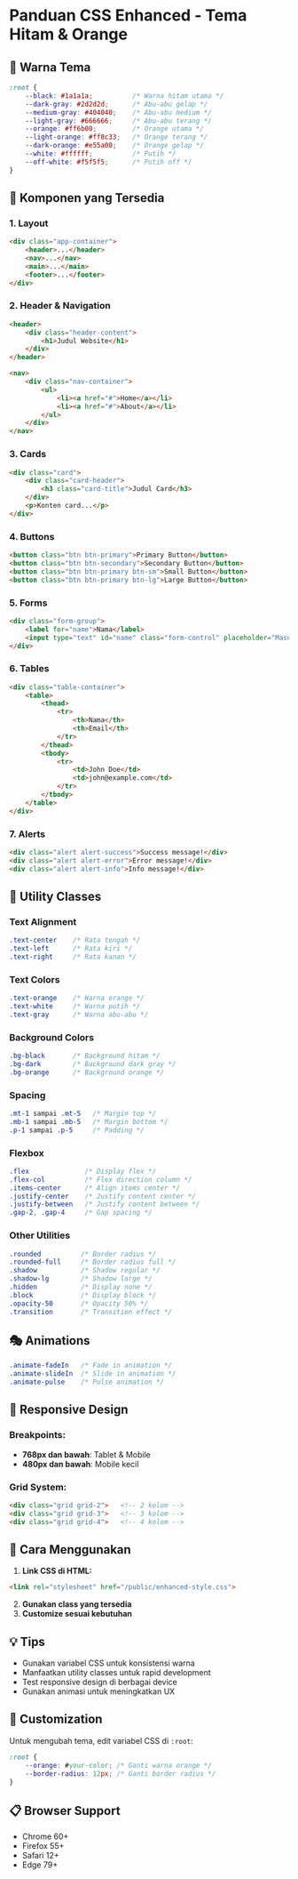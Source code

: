 # Panduan CSS Enhanced - Tema Hitam & Orange

## 🎨 Warna Tema
```css
:root {
    --black: #1a1a1a;          /* Warna hitam utama */
    --dark-gray: #2d2d2d;      /* Abu-abu gelap */
    --medium-gray: #404040;    /* Abu-abu medium */
    --light-gray: #666666;     /* Abu-abu terang */
    --orange: #ff6b00;         /* Orange utama */
    --light-orange: #ff8c33;   /* Orange terang */
    --dark-orange: #e55a00;    /* Orange gelap */
    --white: #ffffff;          /* Putih */
    --off-white: #f5f5f5;      /* Putih off */
}
```

## 🧩 Komponen yang Tersedia

### 1. Layout
```html
<div class="app-container">
    <header>...</header>
    <nav>...</nav>
    <main>...</main>
    <footer>...</footer>
</div>
```

### 2. Header & Navigation
```html
<header>
    <div class="header-content">
        <h1>Judul Website</h1>
    </div>
</header>

<nav>
    <div class="nav-container">
        <ul>
            <li><a href="#">Home</a></li>
            <li><a href="#">About</a></li>
        </ul>
    </div>
</nav>
```

### 3. Cards
```html
<div class="card">
    <div class="card-header">
        <h3 class="card-title">Judul Card</h3>
    </div>
    <p>Konten card...</p>
</div>
```

### 4. Buttons
```html
<button class="btn btn-primary">Primary Button</button>
<button class="btn btn-secondary">Secondary Button</button>
<button class="btn btn-primary btn-sm">Small Button</button>
<button class="btn btn-primary btn-lg">Large Button</button>
```

### 5. Forms
```html
<div class="form-group">
    <label for="name">Nama</label>
    <input type="text" id="name" class="form-control" placeholder="Masukkan nama">
</div>
```

### 6. Tables
```html
<div class="table-container">
    <table>
        <thead>
            <tr>
                <th>Nama</th>
                <th>Email</th>
            </tr>
        </thead>
        <tbody>
            <tr>
                <td>John Doe</td>
                <td>john@example.com</td>
            </tr>
        </tbody>
    </table>
</div>
```

### 7. Alerts
```html
<div class="alert alert-success">Success message!</div>
<div class="alert alert-error">Error message!</div>
<div class="alert alert-info">Info message!</div>
```

## 🎯 Utility Classes

### Text Alignment
```css
.text-center    /* Rata tengah */
.text-left      /* Rata kiri */
.text-right     /* Rata kanan */
```

### Text Colors
```css
.text-orange    /* Warna orange */
.text-white     /* Warna putih */
.text-gray      /* Warna abu-abu */
```

### Background Colors
```css
.bg-black       /* Background hitam */
.bg-dark        /* Background dark gray */
.bg-orange      /* Background orange */
```

### Spacing
```css
.mt-1 sampai .mt-5   /* Margin top */
.mb-1 sampai .mb-5   /* Margin bottom */
.p-1 sampai .p-5     /* Padding */
```

### Flexbox
```css
.flex              /* Display flex */
.flex-col          /* Flex direction column */
.items-center      /* Align items center */
.justify-center    /* Justify content center */
.justify-between   /* Justify content between */
.gap-2, .gap-4     /* Gap spacing */
```

### Other Utilities
```css
.rounded          /* Border radius */
.rounded-full     /* Border radius full */
.shadow           /* Shadow regular */
.shadow-lg        /* Shadow large */
.hidden           /* Display none */
.block            /* Display block */
.opacity-50       /* Opacity 50% */
.transition       /* Transition effect */
```

## 🎭 Animations
```css
.animate-fadeIn   /* Fade in animation */
.animate-slideIn  /* Slide in animation */
.animate-pulse    /* Pulse animation */
```

## 📱 Responsive Design

### Breakpoints:
- **768px dan bawah**: Tablet & Mobile
- **480px dan bawah**: Mobile kecil

### Grid System:
```html
<div class="grid grid-2">   <!-- 2 kolom -->
<div class="grid grid-3">   <!-- 3 kolom -->
<div class="grid grid-4">   <!-- 4 kolom -->
```

## 🚀 Cara Menggunakan

1. **Link CSS di HTML:**
```html
<link rel="stylesheet" href="/public/enhanced-style.css">
```

2. **Gunakan class yang tersedia**
3. **Customize sesuai kebutuhan**

## 💡 Tips

- Gunakan variabel CSS untuk konsistensi warna
- Manfaatkan utility classes untuk rapid development
- Test responsive design di berbagai device
- Gunakan animasi untuk meningkatkan UX

## 🔧 Customization

Untuk mengubah tema, edit variabel CSS di `:root`:
```css
:root {
    --orange: #your-color; /* Ganti warna orange */
    --border-radius: 12px; /* Ganti border radius */
}
```

## 📋 Browser Support
- Chrome 60+
- Firefox 55+
- Safari 12+
- Edge 79+
